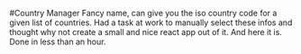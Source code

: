 #Country Manager
Fancy name, can give you the iso country code for a given list of countries. Had a task at work to manually select these infos and thought why not create a small and nice react app out of it. And here it is. Done in less than an hour.
